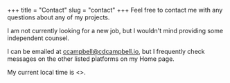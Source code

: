 +++
title = "Contact"
slug = "contact"
+++
Feel free to contact me with any questions about any of my projects.

I am not currently looking for a new job, but I wouldn't mind providing some independent counsel. 

I can be emailed at ccampbell@cdcampbell.io, but I frequently check messages on the other listed platforms on my Home page.

My current local time is <<TO FILL IN>>. 
